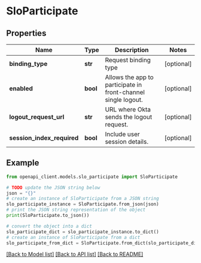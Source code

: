 # SloParticipate


## Properties

Name | Type | Description | Notes
------------ | ------------- | ------------- | -------------
**binding_type** | **str** | Request binding type | [optional] 
**enabled** | **bool** | Allows the app to participate in front-channel single logout. | [optional] 
**logout_request_url** | **str** | URL where Okta sends the logout request. | [optional] 
**session_index_required** | **bool** | Include user session details. | [optional] 

## Example

```python
from openapi_client.models.slo_participate import SloParticipate

# TODO update the JSON string below
json = "{}"
# create an instance of SloParticipate from a JSON string
slo_participate_instance = SloParticipate.from_json(json)
# print the JSON string representation of the object
print(SloParticipate.to_json())

# convert the object into a dict
slo_participate_dict = slo_participate_instance.to_dict()
# create an instance of SloParticipate from a dict
slo_participate_from_dict = SloParticipate.from_dict(slo_participate_dict)
```
[[Back to Model list]](../README.md#documentation-for-models) [[Back to API list]](../README.md#documentation-for-api-endpoints) [[Back to README]](../README.md)


